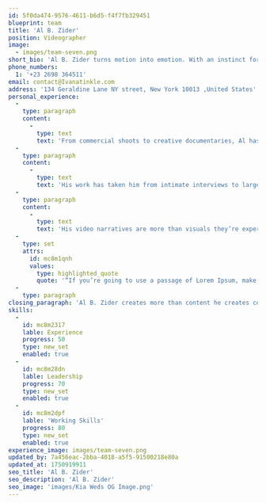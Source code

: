 ```yaml
---
id: 5f0da474-9576-4611-b6d5-f4f7fb329451
blueprint: team
title: 'Al B. Zider'
position: Videographer
image:
  - images/team-seven.png
short_bio: 'Al B. Zider turns motion into emotion. With an instinct for framing stories and a passion for immersive visuals, he captures not just video but visceral experience. His lens is where creativity and clarity meet.'
phone_numbers:
  1: '+23 2698 364511'
email: contact@Ivanatinkle.com
address: '134 Geraldine Lane NY street, New York 10013 ,United States'
personal_experience:
  -
    type: paragraph
    content:
      -
        type: text
        text: 'From commercial shoots to creative documentaries, Al has spent years crafting compelling video content that speaks beyond the screen. His expertise lies in understanding rhythm, tone, and atmosphere elements that transform simple footage into cinematic stories.'
  -
    type: paragraph
    content:
      -
        type: text
        text: 'His work has taken him from intimate interviews to large-scale events, and he brings precision and artistry to every frame. Whether directing, shooting, or editing, Al approaches each project with the same dedication to excellence.'
  -
    type: paragraph
    content:
      -
        type: text
        text: 'His video narratives are more than visuals they’re experiences that resonate and endure.'
  -
    type: set
    attrs:
      id: mc8m1qnh
      values:
        type: highlighted_quote
        quote: '“If you’re going to use a passage of Lorem Ipsum, make sure it isn’t hiding anything embarrassing in the middle.”'
  -
    type: paragraph
closing_paragraph: 'Al B. Zider creates more than content he creates connection. Guided by purpose and polished by practice, he balances technical mastery with human storytelling. He doesn’t just capture the moment he builds a moving story that stays with you long after the screen fades to black.'
skills:
  -
    id: mc8m2317
    lable: Experience
    progress: 50
    type: new_set
    enabled: true
  -
    id: mc8m28dn
    lable: Leadership
    progress: 70
    type: new_set
    enabled: true
  -
    id: mc8m2dpf
    lable: 'Working Skills'
    progress: 80
    type: new_set
    enabled: true
experience_image: images/team-seven.png
updated_by: 7a456eac-2bba-4018-a5f5-91500218e80a
updated_at: 1750919911
seo_title: 'Al B. Zider'
seo_description: 'Al B. Zider'
seo_image: 'images/Kia Weds OG Image.png'
---
```

